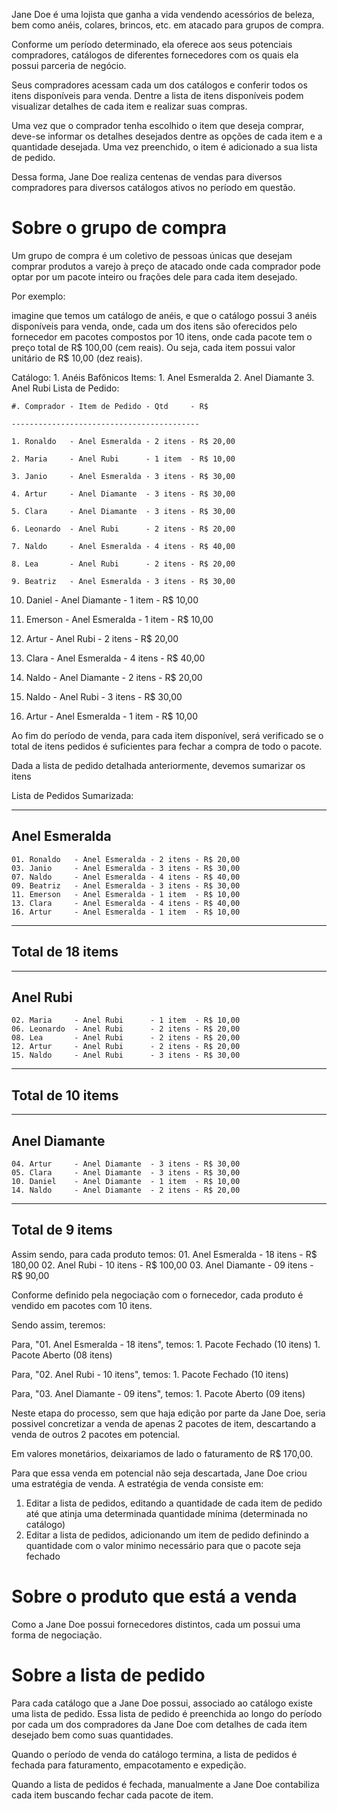 Jane Doe é uma lojista que ganha a vida vendendo acessórios de beleza, bem como anéis, colares, brincos, etc. em atacado para grupos de compra.

Conforme um período determinado, ela oferece aos seus potenciais compradores, catálogos de diferentes fornecedores com os quais ela possui parceria de negócio. 

Seus compradores acessam cada um dos catálogos e conferir todos os itens disponíveis para venda. Dentre a lista de itens disponíveis podem visualizar detalhes de cada item e realizar suas compras. 

Uma vez que o comprador tenha escolhido o item que deseja comprar, deve-se informar os detalhes desejados dentre as opções de cada item e a quantidade desejada. Uma vez preenchido, o item é adicionado a sua lista de pedido.

Dessa forma, Jane Doe realiza centenas de vendas para diversos compradores para diversos catálogos ativos no período em questão.

# Sobre o grupo de compra

Um grupo de compra é um coletivo de pessoas únicas que desejam comprar produtos a varejo à preço de atacado onde cada comprador pode optar por um pacote inteiro ou frações dele para cada item desejado.

Por exemplo: 

imagine que temos um catálogo de anéis,
e que o catálogo possui 3 anéis disponíveis para venda, onde,
cada um dos itens são oferecidos pelo fornecedor
em pacotes compostos por 10 itens, 
onde cada pacote tem o preço total de R$ 100,00 (cem reais).
Ou seja, cada item possui valor unitário de R$ 10,00 (dez reais).

Catálogo: 
    1. Anéis Bafônicos
Items:
    1. Anel Esmeralda
    2. Anel Diamante
    3. Anel Rubi
Lista de Pedido:

    #. Comprador - Item de Pedido - Qtd     - R$
    
    ------------------------------------------
    
    1. Ronaldo   - Anel Esmeralda - 2 itens - R$ 20,00
    
    2. Maria     - Anel Rubi      - 1 item  - R$ 10,00
    
    3. Janio     - Anel Esmeralda - 3 itens - R$ 30,00
    
    4. Artur     - Anel Diamante  - 3 itens - R$ 30,00
    
    5. Clara     - Anel Diamante  - 3 itens - R$ 30,00
    
    6. Leonardo  - Anel Rubi      - 2 itens - R$ 20,00
    
    7. Naldo     - Anel Esmeralda - 4 itens - R$ 40,00
    
    8. Lea       - Anel Rubi      - 2 itens - R$ 20,00
    
    9. Beatriz   - Anel Esmeralda - 3 itens - R$ 30,00
    
   10. Daniel    - Anel Diamante  - 1 item  - R$ 10,00

   11. Emerson   - Anel Esmeralda - 1 item  - R$ 10,00

   12. Artur     - Anel Rubi      - 2 itens - R$ 20,00

   13. Clara     - Anel Esmeralda - 4 itens - R$ 40,00

   14. Naldo     - Anel Diamante  - 2 itens - R$ 20,00

   15. Naldo     - Anel Rubi      - 3 itens - R$ 30,00

   16. Artur     - Anel Esmeralda - 1 item  - R$ 10,00

Ao fim do período de venda, para cada item disponível, 
será verificado se o total de itens pedidos é suficientes para fechar a compra de todo o pacote.

Dada a lista de pedido detalhada anteriormente, devemos sumarizar os itens

Lista de Pedidos Sumarizada:

-----------------------------------------------
Anel Esmeralda
-----------------------------------------------
    01. Ronaldo   - Anel Esmeralda - 2 itens - R$ 20,00
    03. Janio     - Anel Esmeralda - 3 itens - R$ 30,00
    07. Naldo     - Anel Esmeralda - 4 itens - R$ 40,00
    09. Beatriz   - Anel Esmeralda - 3 itens - R$ 30,00
    11. Emerson   - Anel Esmeralda - 1 item  - R$ 10,00
    13. Clara     - Anel Esmeralda - 4 itens - R$ 40,00
    16. Artur     - Anel Esmeralda - 1 item  - R$ 10,00
-----------------------------------------------
Total de 18 items
-----------------------------------------------

-----------------------------------------------
Anel Rubi
-----------------------------------------------
    02. Maria     - Anel Rubi      - 1 item  - R$ 10,00
    06. Leonardo  - Anel Rubi      - 2 itens - R$ 20,00
    08. Lea       - Anel Rubi      - 2 itens - R$ 20,00
    12. Artur     - Anel Rubi      - 2 itens - R$ 20,00
    15. Naldo     - Anel Rubi      - 3 itens - R$ 30,00
-----------------------------------------------
Total de 10 items
-----------------------------------------------

-----------------------------------------------
Anel Diamante
-----------------------------------------------
    04. Artur     - Anel Diamante  - 3 itens - R$ 30,00
    05. Clara     - Anel Diamante  - 3 itens - R$ 30,00
    10. Daniel    - Anel Diamante  - 1 item  - R$ 10,00
    14. Naldo     - Anel Diamante  - 2 itens - R$ 20,00
-----------------------------------------------
Total de 9 items
-----------------------------------------------

Assim sendo, para cada produto temos:
    01. Anel Esmeralda - 18 itens - R$ 180,00
    02. Anel Rubi      - 10 itens - R$ 100,00
    03. Anel Diamante  - 09 itens - R$  90,00

Conforme definido pela negociação com o fornecedor, 
cada produto é vendido em pacotes com 10 itens.

Sendo assim, teremos:

Para, "01. Anel Esmeralda - 18 itens", temos:
    1. Pacote Fechado (10 itens)
    1. Pacote Aberto  (08 itens)

Para, "02. Anel Rubi      - 10 itens", temos:
    1. Pacote Fechado (10 itens)

Para, "03. Anel Diamante  - 09 itens", temos:
    1. Pacote Aberto  (09 itens)

Neste etapa do processo, sem que haja edição por parte da Jane Doe, 
seria possivel concretizar a venda de apenas 2 pacotes de item, 
descartando a venda de outros 2 pacotes em potencial. 

Em valores monetários, deixariamos de lado o faturamento de R$ 170,00.

Para que essa venda em potencial não seja descartada, Jane Doe criou uma estratégia de venda.
A estratégia de venda consiste em:

1. Editar a lista de pedidos, editando a quantidade de cada item de pedido até que atinja uma determinada quantidade mínima (determinada no catálogo)
2. Editar a lista de pedidos, adicionando um item de pedido definindo a quantidade com o valor minimo necessário para que o pacote seja fechado



# Sobre o produto que está a venda

Como a Jane Doe possui fornecedores distintos, cada um possui uma forma de negociação. 

# Sobre a lista de pedido

Para cada catálogo que a Jane Doe possui, associado ao catálogo existe uma lista de pedido. Essa lista de pedido é preenchida ao longo do período por cada um dos compradores da Jane Doe com detalhes de cada item desejado bem como suas quantidades.

Quando o período de venda do catálogo termina, a lista de pedidos é fechada para faturamento, empacotamento e expedição.

Quando a lista de pedidos é fechada, manualmente a Jane Doe contabiliza cada item buscando fechar cada pacote de item.

